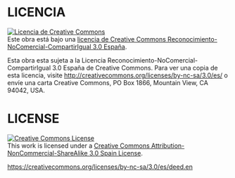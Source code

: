 
# LICENCIA

<a rel="license" href="http://creativecommons.org/licenses/by-nc-sa/3.0/es/"><img alt="Licencia de Creative Commons" style="border-width:0" src="https://i.creativecommons.org/l/by-nc-sa/3.0/es/88x31.png" /></a><br />Este obra está bajo una <a rel="license" href="http://creativecommons.org/licenses/by-nc-sa/3.0/es/">licencia de Creative Commons Reconocimiento-NoComercial-CompartirIgual 3.0 España</a>.

Esta obra esta sujeta a la Licencia Reconocimiento-NoComercial-CompartirIgual 3.0 España de Creative Commons. Para ver una copia de esta licencia, visite http://creativecommons.org/licenses/by-nc-sa/3.0/es/ o envíe una carta Creative Commons, PO Box 1866, Mountain View, CA 94042, USA.

# LICENSE

<a rel="license" href="http://creativecommons.org/licenses/by-nc-sa/3.0/es/"><img alt="Creative Commons License" style="border-width:0" src="https://i.creativecommons.org/l/by-nc-sa/3.0/es/88x31.png" /></a><br />This work is licensed under a <a rel="license" href="http://creativecommons.org/licenses/by-nc-sa/3.0/es/">Creative Commons Attribution-NonCommercial-ShareAlike 3.0 Spain License</a>.

https://creativecommons.org/licenses/by-nc-sa/3.0/es/deed.en
